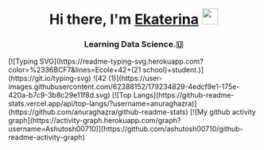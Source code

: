 <h1 align="center">Hi there, I'm <a href="https://daniilshat.ru/" target="_blank">Ekaterina</a> 
<img src="https://github.com/blackcater/blackcater/raw/main/images/Hi.gif" height="32"/></h1>
<h3 align="center">Learning Data Science.🇺</h3>
[![Typing SVG](https://readme-typing-svg.herokuapp.com?color=%2336BCF7&lines=Ecole+42+(21 school)+student.)](https://git.io/typing-svg)
![42 (1)](https://user-images.githubusercontent.com/62388152/179234829-4edcf9e1-175e-420a-b7c9-3b8c29e11f8d.svg)
[![Top Langs](https://github-readme-stats.vercel.app/api/top-langs/?username=anuraghazra)](https://github.com/anuraghazra/github-readme-stats)
[![My github activity graph](https://activity-graph.herokuapp.com/graph?username=Ashutosh00710)](https://github.com/ashutosh00710/github-readme-activity-graph)
